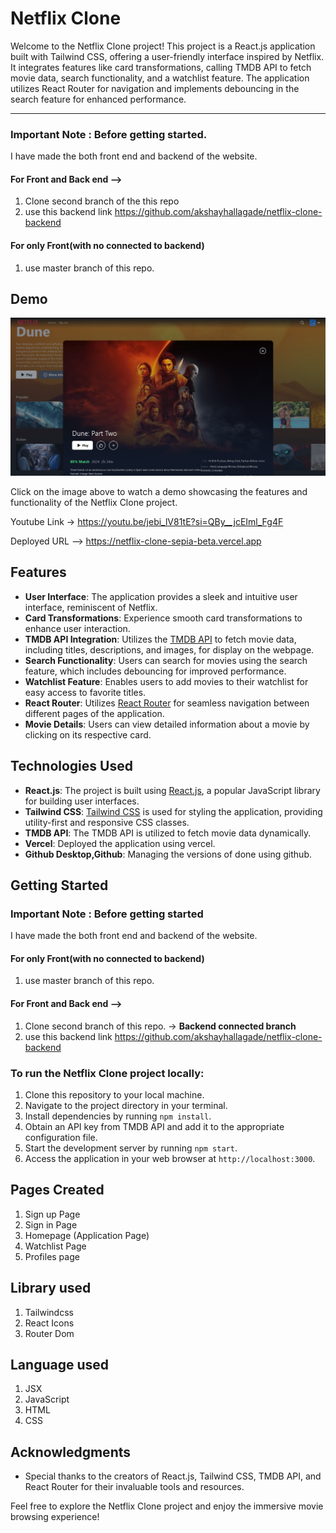 # Netflix Clone

Welcome to the Netflix Clone project! This project is a React.js application built with Tailwind CSS, offering a user-friendly interface inspired by Netflix. It integrates features like card transformations, calling TMDB API to fetch movie data, search functionality, and a watchlist feature. The application utilizes React Router for navigation and implements debouncing in the search feature for enhanced performance.

---

### Important Note : Before getting started.

I have made the both front end and backend of the website.

#### For Front and Back end -->

1.  Clone second branch of the this repo
2.  use this backend link https://github.com/akshayhallagade/netflix-clone-backend

#### For only Front(with no connected to backend)

1.  use master branch of this repo.

## Demo

[![Netflix Clone Demo](public/Capture.PNG)](https://youtu.be/jebi_lV81tE?si=QBy__jcEIml_Fg4F)

Click on the image above to watch a demo showcasing the features and functionality of the Netflix Clone project.

Youtube Link -> https://youtu.be/jebi_lV81tE?si=QBy__jcEIml_Fg4F

Deployed URL --> https://netflix-clone-sepia-beta.vercel.app

## Features

- **User Interface**: The application provides a sleek and intuitive user interface, reminiscent of Netflix.
- **Card Transformations**: Experience smooth card transformations to enhance user interaction.
- **TMDB API Integration**: Utilizes the [TMDB API](https://www.themoviedb.org/documentation/api) to fetch movie data, including titles, descriptions, and images, for display on the webpage.
- **Search Functionality**: Users can search for movies using the search feature, which includes debouncing for improved performance.
- **Watchlist Feature**: Enables users to add movies to their watchlist for easy access to favorite titles.
- **React Router**: Utilizes [React Router](https://reactrouter.com/) for seamless navigation between different pages of the application.
- **Movie Details**: Users can view detailed information about a movie by clicking on its respective card.

## Technologies Used

- **React.js**: The project is built using [React.js](https://reactjs.org/), a popular JavaScript library for building user interfaces.
- **Tailwind CSS**: [Tailwind CSS](https://tailwindcss.com/) is used for styling the application, providing utility-first and responsive CSS classes.
- **TMDB API**: The TMDB API is utilized to fetch movie data dynamically.
- **Vercel**: Deployed the application using vercel.
- **Github Desktop,Github**: Managing the versions of done using github.

## Getting Started

### Important Note : Before getting started

I have made the both front end and backend of the website.

#### For only Front(with no connected to backend)

1.  use master branch of this repo.

#### For Front and Back end -->

1.  Clone second branch of this repo. -> **Backend connected branch**
2.  use this backend link https://github.com/akshayhallagade/netflix-clone-backend

### To run the Netflix Clone project locally:

1. Clone this repository to your local machine.
2. Navigate to the project directory in your terminal.
3. Install dependencies by running `npm install`.
4. Obtain an API key from TMDB API and add it to the appropriate configuration file.
5. Start the development server by running `npm start`.
6. Access the application in your web browser at `http://localhost:3000`.

## Pages Created

1. Sign up Page
2. Sign in Page
3. Homepage (Application Page)
4. Watchlist Page
5. Profiles page

## Library used

1. Tailwindcss
2. React Icons
3. Router Dom

## Language used

1. JSX
2. JavaScript
3. HTML
4. CSS

## Acknowledgments

- Special thanks to the creators of React.js, Tailwind CSS, TMDB API, and React Router for their invaluable tools and resources.

Feel free to explore the Netflix Clone project and enjoy the immersive movie browsing experience!
